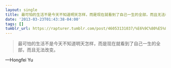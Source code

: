 ```yaml
---
layout: single
title: 最可怕的生活不是今天不知道明天怎样，而是现在就看到了自己一生的全部，而且无法改变。
date: '2013-03-23T01:43:38-04:00'
tags: []
tumblr_url: https://rapturer.tumblr.com/post/46053131037/%E6%9C%80%E5%8F%AF%E6%80%95%E7%9A%84%E7%94%9F%E6%B4%BB%E4%B8%8D%E6%98%AF%E4%BB%8A%E5%A4%A9%E4%B8%8D%E7%9F%A5%E9%81%93%E6%98%8E%E5%A4%A9%E6%80%8E%E6%A0%B7%E8%80%8C%E6%98%AF%E7%8E%B0%E5%9C%A8%E5%B0%B1%E7%9C%8B%E5%88%B0%E4%BA%86%E8%87%AA%E5%B7%B1%E4%B8%80%E7%94%9F%E7%9A%84%E5%85%A8%E9%83%A8%E8%80%8C%E4%B8%94%E6%97%A0%E6%B3%95%E6%94%B9%E5%8F%98
---
```

> 最可怕的生活不是今天不知道明天怎样，而是现在就看到了自己一生的全部，而且无法改变。

—Hongfei Yu

